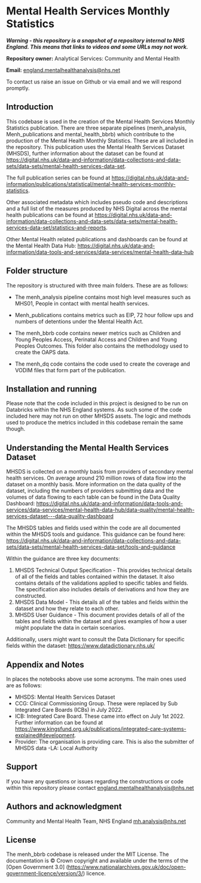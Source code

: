 # Mental Health Services Monthly Statistics

**_Warning - this repository is a snapshot of a repository internal to NHS England. This means that links to videos and some URLs may not work._**

**Repository owner:** Analytical Services: Community and Mental Health

**Email:** england.mentalhealthanalysis@nhs.net

To contact us raise an issue on Github or via email and we will respond promptly.

## Introduction

This codebase is used in the creation of the Mental Health Services Monthly Statistics publication. There are three separate pipelines (menh_analysis, Menh_publications and mental_health_bbrb) which contribute to the production of the Mental Health Monthly Statistics. These are all included in the repository. This publication uses the Mental Health Services Dataset (MHSDS), further information about the dataset can be found at https://digital.nhs.uk/data-and-information/data-collections-and-data-sets/data-sets/mental-health-services-data-set.

The full publication series can be found at https://digital.nhs.uk/data-and-information/publications/statistical/mental-health-services-monthly-statistics.

Other associated metadata which includes pseudo code and descriptions and a full list of the measures produced by NHS Digital across the mental health publications can be found at https://digital.nhs.uk/data-and-information/data-collections-and-data-sets/data-sets/mental-health-services-data-set/statistics-and-reports.

Other Mental Health related publications and dashboards can be found at the Mental Health Data Hub: https://digital.nhs.uk/data-and-information/data-tools-and-services/data-services/mental-health-data-hub 

## Folder structure

The repository is structured with three main folders. These are as follows: 

- The menh_analysis pipeline contains most high level measures such as MHS01, People in contact with mental health services. 

- Menh_publications contains metrics such as EIP, 72 hour follow ups and numbers of detentions under the Mental Health Act. 

- The menh_bbrb code contains newer metrics such as Children and Young Peoples Access, Perinatal Access and Children and Young Peoples Outcomes. This folder also contains the methodology used to create the OAPS data.
  
- The menh_dq code contains the code used to create the coverage and VODIM files that form part of the publication.


## Installation and running
Please note that the code included in this project is designed to be run on Databricks within the NHS England systems. As such some of the code included here may not run on other MHSDS assets. The logic and methods used to produce the metrics included in this codebase remain the same though. 

## Understanding the Mental Health Services Dataset

MHSDS is collected on a monthly basis from providers of secondary mental health services. On average around 210 million rows of data flow into the dataset on a monthly basis. More information on the data quality of the dataset, including the numbers of providers submitting data and the volumes of data flowing to each table can be found in the Data Quality Dashboard: https://digital.nhs.uk/data-and-information/data-tools-and-services/data-services/mental-health-data-hub/data-quality/mental-health-services-dataset---data-quality-dashboard 

The MHSDS tables and fields used within the code are all documented within the MHSDS tools and guidance. This guidance can be found here: https://digital.nhs.uk/data-and-information/data-collections-and-data-sets/data-sets/mental-health-services-data-set/tools-and-guidance

Within the guidance are three key documents:

1) MHSDS Technical Output Specification - This provides technical details of all of the fields and tables contained within the dataset. It also contains details of the validations applied to specific tables and fields. The specification also includes details of derivations and how they are constructed.
2) MHSDS Data Model - This details all of the tables and fields within the dataset and how they relate to each other.
3) MHSDS User Guidance - This document provides details of all of the tables and fields within the dataset and gives examples of how a user might populate the data in certain scenarios.

Additionally, users might want to consult the Data Dictionary for specific fields within the dataset: https://www.datadictionary.nhs.uk/ 

## Appendix and Notes

In places the notebooks above use some acronyms. The main ones used are as follows:

- MHSDS: Mental Health Services Dataset
- CCG: Clinical Commissioning Group. These were replaced by Sub Integrated Care Boards (ICBs) in July 2022.
- ICB: Integrated Care Board. These came into effect on July 1st 2022. Further information can be found at https://www.kingsfund.org.uk/publications/integrated-care-systems-explained#development.
- Provider: The organisation is providing care. This is also the submitter of MHSDS data
-LA: Local Authority


## Support
If you have any questions or issues regarding the constructions or code within this repository please contact england.mentalhealthanalysis@nhs.net

## Authors and acknowledgment
Community and Mental Health Team, NHS England
mh.analysis@nhs.net

## License
The menh_bbrb codebase is released under the MIT License.
The documentation is © Crown copyright and available under the terms of the [Open Government 3.0] (https://www.nationalarchives.gov.uk/doc/open-government-licence/version/3/) licence.

